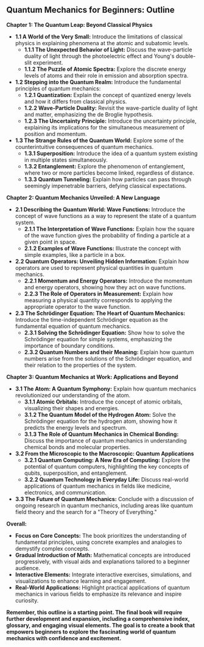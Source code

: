 ## Quantum Mechanics for Beginners: Outline

**Chapter 1: The Quantum Leap: Beyond Classical Physics**

* **1.1 A World of the Very Small:**  Introduce the limitations of classical physics in explaining phenomena at the atomic and subatomic levels.
    * **1.1.1 The Unexpected Behavior of Light:**  Discuss the wave-particle duality of light through the photoelectric effect and Young's double-slit experiment. 
    * **1.1.2 The Puzzle of Atomic Spectra:**  Explore the discrete energy levels of atoms and their role in emission and absorption spectra. 
* **1.2 Stepping into the Quantum Realm:**  Introduce the fundamental principles of quantum mechanics:
    * **1.2.1 Quantization:**  Explain the concept of quantized energy levels and how it differs from classical physics. 
    * **1.2.2 Wave-Particle Duality:**  Revisit the wave-particle duality of light and matter, emphasizing the de Broglie hypothesis.
    * **1.2.3 The Uncertainty Principle:**  Introduce the uncertainty principle, explaining its implications for the simultaneous measurement of position and momentum.
* **1.3 The Strange Rules of the Quantum World:**  Explore some of the counterintuitive consequences of quantum mechanics.
    * **1.3.1 Superposition:**  Introduce the idea of a quantum system existing in multiple states simultaneously. 
    * **1.3.2 Entanglement:**  Explore the phenomenon of entanglement, where two or more particles become linked, regardless of distance. 
    * **1.3.3 Quantum Tunneling:**  Explain how particles can pass through seemingly impenetrable barriers, defying classical expectations.

**Chapter 2: Quantum Mechanics Unveiled: A New Language**

* **2.1 Describing the Quantum World: Wave Functions:**  Introduce the concept of wave functions as a way to represent the state of a quantum system.
    * **2.1.1 The Interpretation of Wave Functions:**  Explain how the square of the wave function gives the probability of finding a particle at a given point in space.
    * **2.1.2 Examples of Wave Functions:**  Illustrate the concept with simple examples, like a particle in a box.
* **2.2 Quantum Operators:  Unveiling Hidden Information:**  Explain how operators are used to represent physical quantities in quantum mechanics.
    * **2.2.1 Momentum and Energy Operators:**  Introduce the momentum and energy operators, showing how they act on wave functions. 
    * **2.2.3 The Role of Operators in Measurement:**  Explain how measuring a physical quantity corresponds to applying the appropriate operator to the wave function. 
* **2.3 The Schrödinger Equation: The Heart of Quantum Mechanics:**  Introduce the time-independent Schrödinger equation as the fundamental equation of quantum mechanics.
    * **2.3.1 Solving the Schrödinger Equation:**  Show how to solve the Schrödinger equation for simple systems, emphasizing the importance of boundary conditions.
    * **2.3.2 Quantum Numbers and their Meaning:**  Explain how quantum numbers arise from the solutions of the Schrödinger equation, and their relation to the properties of the system.

**Chapter 3:  Quantum Mechanics at Work: Applications and Beyond**

* **3.1 The Atom: A Quantum Symphony:**  Explain how quantum mechanics revolutionized our understanding of the atom.
    * **3.1.1 Atomic Orbitals:**  Introduce the concept of atomic orbitals, visualizing their shapes and energies.
    * **3.1.2 The Quantum Model of the Hydrogen Atom:**  Solve the Schrödinger equation for the hydrogen atom, showing how it predicts the energy levels and spectrum.
    * **3.1.3 The Role of Quantum Mechanics in Chemical Bonding:**  Discuss the importance of quantum mechanics in understanding chemical bonds and molecular properties.
* **3.2 From the Microscopic to the Macroscopic: Quantum Applications**
    * **3.2.1 Quantum Computing: A New Era of Computing:**  Explore the potential of quantum computers, highlighting the key concepts of qubits, superposition, and entanglement. 
    * **3.2.2 Quantum Technology in Everyday Life:**  Discuss real-world applications of quantum mechanics in fields like medicine, electronics, and communication.
* **3.3 The Future of Quantum Mechanics:**  Conclude with a discussion of ongoing research in quantum mechanics, including areas like quantum field theory and the search for a "Theory of Everything."


**Overall:**

* **Focus on Core Concepts:** The book prioritizes the understanding of fundamental principles, using concrete examples and analogies to demystify complex concepts.
* **Gradual Introduction of Math:**  Mathematical concepts are introduced progressively, with visual aids and explanations tailored to a beginner audience. 
* **Interactive Elements:**  Integrate interactive exercises, simulations, and visualizations to enhance learning and engagement.
* **Real-World Applications:**  Highlight practical applications of quantum mechanics in various fields to emphasize its relevance and inspire curiosity.

**Remember, this outline is a starting point. The final book will require further development and expansion, including a comprehensive index, glossary, and engaging visual elements.  The goal is to create a book that empowers beginners to explore the fascinating world of quantum mechanics with confidence and excitement.** 
